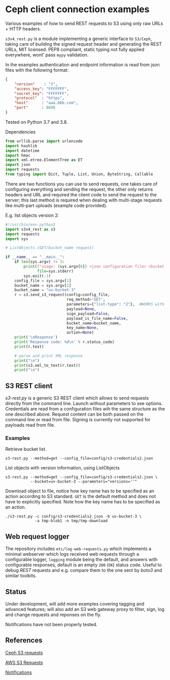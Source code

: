 # Ceph client connection examples

Various examples of how to send REST requests to S3 using only raw URLs + HTTP headers.

`s3v4_rest.py` is a module implementing a generic interface to `S3/Ceph`,
taking care of building the signed request header and generating the REST URLs,
MIT licensed. PEP8 compliant, static typing not fully applied everywhere, wont' pass `mypy` validation.

In the examples authentication and endpoint information is read from json files with the following format:

```json
{
    "version"    : "2",
    "access_key": "FFFFFFF",
    "secret_key": "FFFFFFF",
    "protocol"  : "https",
    "host"      : "aaa.bbb.com",
    "port"      : 8888
}
```

Tested on Python 3.7 and 3.8.

Dependencies

```python
from urllib.parse import urlencode
import hashlib
import datetime
import hmac
import xml.etree.ElementTree as ET
import json
import requests
from typing import Dict, Tuple, List, Union, ByteString, Callable
```

There are two functions you can use to send requests, one takes care of
configuring everything and sending the request, the other only returns
headers and URL and required the client code to send the request to the
server; this last method is required when dealing with multi-stage requests
like multi-part uploads (example code provided).

E.g. list objects version 2:

```python
#!/usr/bin/env python3
import s3v4_rest as s3
import requests
import sys

# ListObjects (GET/bucket_name request)

if __name__ == "__main__":
    if len(sys.argv) != 3:
        print(f"usage: {sys.argv[0]} <json configuration file> <bucket name>",
              file=sys.stderr)
        sys.exit(-1)
    config_file = sys.argv[1]
    bucket_name = sys.argv[2]
    bucket_name = "uv-bucket-3"
    r = s3.send_s3_request(config=config_file,
                           req_method='GET',
                           parameters={"list-type": "2"},  #WORKS with Ceph
                           payload=None,
                           sign_payload=False,
                           payload_is_file_name=False,
                           bucket_name=bucket_name,
                           key_name=None,
                           action=None)
    print('\nResponse')
    print('Response code: %d\n' % r.status_code)
    print(r.text)

    # parse and print XML response
    print("\n")
    print(s3.xml_to_text(r.text))
    print("\n")

```

## S3 REST client

*s3-rest.py* is a generic S3 REST client which allows to send requests directly
from the command line.
Launch without parameters to see options.
Credentials are read from a configuration files wih the same structure as the
one described above.
Request content can be both passed on the command line or read from file.
Signing is currently not supported for payloads read from file.

### Examples

Retrieve bucket list.

```shell
s3-rest.py --method=get --config_file=config/s3-credentials2.json
```

List objects with version information, using ListObjects

```shell
s3-rest.py --method=get --config_file=config/s3-credentials2.json \
           --bucket=uv-bucket-3 --parameters="versions=''"
```

Download object to file, notice how key name has to be specified as an
action according to S3 standard.
`GET` is the default method and does not have to explicitly specified.
Note how the key name has to be specified as an action.

```shell
./s3-rest.py -c config/s3-credentials2.json -b uv-bucket-3 \
             -a tmp-blob1 -n tmp/tmp-download
```

## Web request logger

The repository includes `etc/log-web-requests.py` which implements a minimal
webserver which logs received web requests through a configurable logger,
`logging` module being the default, and answers with configurable responses,
default is an empty `200` (`OK`) status code. Useful to debug _REST_ requests
and e.g. compare them to the one sent by _boto3_ and similar toolkits.

## Status

Under development, will add more examples covering tagging and advanced features;
will also add an S3 web gateway proxy to filter, sign, log and change requests and
reponses on the fly.

Notifications have not been properly tested.

## References

[Ceph S3 requests](https://access.redhat.com/documentation/en-us/red_hat_ceph_storage/3/html/developer_guide/ceph-object-gateway-s3-api#s3-api-put-bucket-lifecycle)

[AWS S3 Requests](https://docs.aws.amazon.com/AmazonS3/latest/API/API_Operations.html)

[Notifications](https://medium.com/analytics-vidhya/automated-data-pipeline-using-ceph-notifications-and-kserving-5e1e9b996661)
